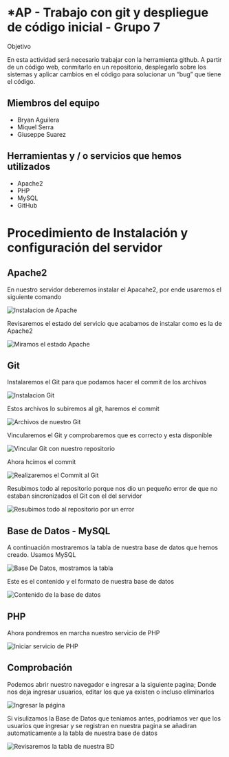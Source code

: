 # ***AP - Trabajo con git y despliegue de código inicial - Grupo 7** 

Objetivo

En esta actividad será necesario trabajar con la herramienta github. A partir de un código web, conmitarlo en un repositorio, desplegarlo sobre los sistemas y aplicar cambios en el código para solucionar un “bug” que tiene el código.

## Miembros del equipo 

- Bryan Aguilera
- Miquel Serra
- Giuseppe Suarez

## Herramientas y / o servicios que hemos utilizados

- Apache2
- PHP
- MySQL
- GitHub

# Procedimiento de Instalación y configuración del servidor

## Apache2

En nuestro servidor deberemos instalar el Apacahe2, por ende usaremos el siguiente comando

![Instalacion de Apache](Imagenes/Instalacion-Apache.png "Imagen de la instalación del Apache2")

Revisaremos el estado del servicio que acabamos de instalar como es la de Apache2

![Miramos el estado Apache](Imagenes/Status-apache.png "Imagen del estado del servicio del Apache2")

## Git

Instalaremos el Git para que podamos hacer el commit de los archivos

![Instalacion Git](Imagenes/Instalacion-git.png "Instalamos el Git y podemos hacer el commit de los archivos")

Estos archivos lo subiremos al git, haremos el commit

![Archivos de nuestro Git](Imagenes/Archivos.png "Archivos con el cual haremos el commit")

Vincularemos el Git y comprobaremos que es correcto y esta disponible

![Vincular Git con nuestro repositorio](Imagenes/Vincular.png "Vinculamos el Git y hacemos comprobación")

Ahora hcimos el commit

![Realizaremos el Commit al Git](Imagenes/Commit.png "Hacemos el commit")

Resubimos todo al repositorio porque nos dio un pequeño error de que no estaban sincronizados el Git con el del servidor

![Resubimos todo al repositorio por un error](Imagenes/Force.png "Resubiremos todo por un pequeño error de sincronizacion")

## Base de Datos - MySQL

A continuación mostraremos la tabla de nuestra base de datos que hemos creado. Usamos MySQL

![Base De Datos, mostramos la tabla](Imagenes/BD.png "Usaremos la base de datos de MySQL")

Este es el contenido y el formato de nuestra base de datos

![Contenido de la base de datos](Imagenes/Contenido.png "Mostramos la base de datos")

## PHP 

Ahora pondremos en marcha nuestro servicio de PHP

![Iniciar servicio de PHP](Imagenes/php.png "Iniciamos nuestro servicio de PHP")

## Comprobación

Podemos abrir nuestro navegador e ingresar a la siguiente pagina; 
Donde nos deja ingresar usuarios, editar los que ya existen o incluso eliminarlos 

![Ingresar la página](Imagenes/Pagina.png "Ingresamos a la pagina web")

Si visulizamos la Base de Datos que teniamos antes, podriamos ver que los usuarios que ingresar y se registran en nuestra pagina se añadiran automaticamente a la tabla de nuestra base de datos

![Revisaremos la tabla de nuestra BD](Imagenes/usuarios.png "Usuarios en nuestra basde de datos")
